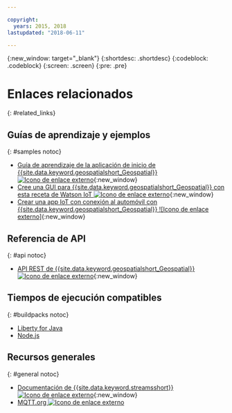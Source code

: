 ```yaml
---

copyright:
  years: 2015, 2018
lastupdated: "2018-06-11"

---
```


<!-- Attribute definitions -->
{:new_window: target="_blank"}
{:shortdesc: .shortdesc}
{:codeblock: .codeblock}
{:screen: .screen}
{:pre: .pre}

# Enlaces relacionados
{: #related_links}

## Guías de aprendizaje y ejemplos
{: #samples notoc}

* [Guía de aprendizaje de la aplicación de inicio de {{site.data.keyword.geospatialshort_Geospatial}} ![Icono de enlace externo](../../icons/launch-glyph.svg "Icono de enlace externo")](https://developer.ibm.com/streamsdev/docs/build-real-time-location-monitoring-application-ibm-cloud-geospatial-analytics-node-js/){:new_window}
* [Cree una GUI para {{site.data.keyword.geospatialshort_Geospatial}} con esta receta de Watson IoT ![Icono de enlace externo](../../icons/launch-glyph.svg "Icono de enlace externo")](https://www.ibm.com/blogs/bluemix/2017/03/whip-gui-geospatial-analytics-watson-iot-recipe/){:new_window}
* [Crear una app IoT con conexión al automóvil con {{site.data.keyword.geospatialshort_Geospatial}} ![Icono de enlace externo]](https://www.ibm.com/developerworks/mobile/library/mo-connectedcar-app/index.html){:new_window}


## Referencia de API
{: #api notoc}

* [API REST de {{site.data.keyword.geospatialshort_Geospatial}} ![Icono de enlace externo](../../icons/launch-glyph.svg "Icono de enlace externo")](https://console.ng.bluemix.net/apidocs/246){:new_window}

## Tiempos de ejecución compatibles
{: #buildpacks notoc}

* [Liberty for Java](/docs/runtimes/liberty/index.html#liberty)
* [Node.js](/docs/runtimes/nodejs/index.html#nodejs)

## Recursos generales

{: #general notoc}
* [Documentación de {{site.data.keyword.streamsshort}} ![Icono de enlace externo](../../icons/launch-glyph.svg "Icono de enlace externo")](http://www.ibm.com/support/knowledgecenter/SSCRJU_4.2.1/com.ibm.streams.welcome.doc/doc/kc-homepage.html){:new_window}
* [MQTT.org ![Icono de enlace externo](../../icons/launch-glyph.svg "Icono de enlace externo")](http://mqtt.org/)
